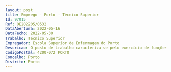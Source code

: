 ```yaml
--- 
layout: post
title: Emprego - Porto - Técnico Superior
Id: 97015
Ref: OE202205/0532
DataAbertura: 2022-05-16
DataFecho: 2022-05-30
Trabalho: Técnico Superior
Empregador: Escola Superior de Enfermagem do Porto
Descricao: O posto de trabalho caracteriza se pelo exercício de funções na carreira geral de técnico superior, tal como descrito no anexo referido no n.º 2 do artigo 88.º e do mapa anexo à LTFP, integrado no núcleo de Contabilidade e Controlo Orçamental do Serviço de Gestão de Recursos.
CodigoPostal: 4200-072 PORTO
Concelho: Porto
Distrito: Porto
--- 
```

